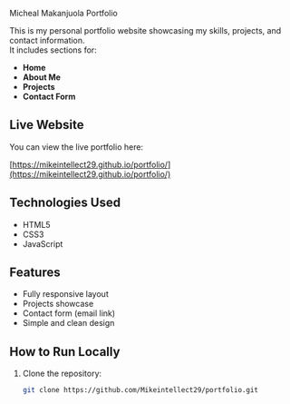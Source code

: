 Micheal Makanjuola Portfolio

This is my personal portfolio website showcasing my skills, projects, and contact information.  
It includes sections for:

- **Home**
- **About Me**
- **Projects**
- **Contact Form**

## Live Website

You can view the live portfolio here:

[https://mikeintellect29.github.io/portfolio/](https://mikeintellect29.github.io/portfolio/)

## Technologies Used

- HTML5
- CSS3
- JavaScript

## Features

- Fully responsive layout
- Projects showcase
- Contact form (email link)
- Simple and clean design

## How to Run Locally

1. Clone the repository:
   ```bash
   git clone https://github.com/Mikeintellect29/portfolio.git
   ```
